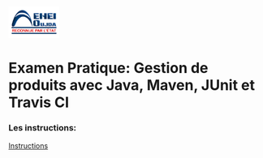 <img src="EHEI-logo.png" alt="logo" width="100" >  

# Examen Pratique: Gestion de produits avec Java, Maven, JUnit et Travis CI

### Les instructions:  
[Instructions](Examen_Pratique_CI.pdf)